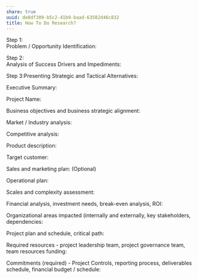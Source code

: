 ```yaml
---
share: true
uuid: de8df389-b5c2-41b9-baad-63582d46c832
title: How To Do Research?
---
```

Step 1:   
Problem / Opportunity Identification:

Step 2:   
Analysis of Success Drivers and Impediments:

Step 3:Presenting Strategic and Tactical Alternatives:

Executive Summary:

Project Name:

Business objectives and business strategic alignment:

Market / Industry analysis:

Competitive analysis:

Product description:

Target customer:

Sales and marketing plan: (Optional)

Operational plan:

Scales and complexity assessment:

Financial analysis, investment needs, break-even analysis, ROI:

Organizational areas impacted (internally and externally, key stakeholders, dependencies:

Project plan and schedule, critical path:

Required resources - project leadership team, project governance team, team resources funding:

Commitments (required) - Project Controls, reporting process, deliverables schedule, financial budget / schedule: